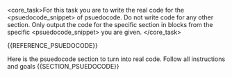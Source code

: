 <core_task>For this task you are to write the real code for the <psuedocode_snippet> of psuedocode. Do not write code for any other section. Only output the code for the specific section in <file> blocks from the specific <psuedocode_snippet> you are given.
</core_task>

{{REFERENCE_PSUEDOCODE}}

<notice>Here is the psuedocode section to turn into real code. Follow all instructions and goals</notice>
{{SECTION_PSUEDOCODE}}

